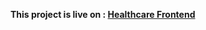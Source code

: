 **This project is live on : [Healthcare Frontend](https://iadityajadhav.github.io/healthcare-frontend/)**
